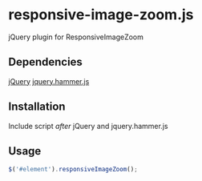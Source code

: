 responsive-image-zoom.js
=====================

jQuery plugin for ResponsiveImageZoom

## Dependencies

[jQuery](http://jquery.com/)
[jquery.hammer.js](https://github.com/EightMedia/jquery.hammer.js)

## Installation

Include script *after* jQuery and jquery.hammer.js

## Usage

````js
$('#element').responsiveImageZoom();
````